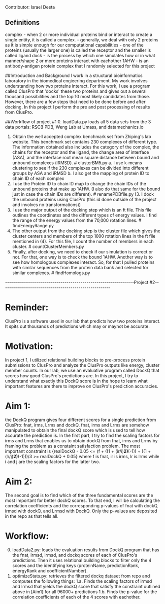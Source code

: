 Contributor: Israel Desta

## Definitions
complex - when 2 or more individual proteins bind or interact to create a single entity, it is called a complex.
	- generally, we deal with only 2 proteins as it is simple enough for our computational capabilities
	- one of the proteins (usually the larger one) is called the receptor and the smaller is called ligand 
dock    - is the process by which one simulates how or in what manner/shape 2 or more proteins interact with eachother
1AHW    - is an antibody-antigen protein complex that I randomly selected for this project

##Introduction and Background
I work in a structural bioinformatics laboratory in the biomedical engieering department. My work involves understanding how two proteins interact.
For this work, I use a program called ClusPro that 'docks' these two proteins and gives out a several thousand possibilities and the top 10 most
likely candidates from those. However, there are a few steps that need to be done before and after docking. In this project I perform the pre and
post processing of results from ClusPro. 

##Workflow of project #1
0. loadData.py loads all 5 data sets from the 3 data portals: RSCB PDB, Weng Lab at Umass, and datamechanics.io
1. Obtain the well accepted complex benchmark set from Zhiping's lab website. This benchmark set contains 230 complexes of different type. The 
information obtained also includes the category of the complex, the chains for the receptor and the ligand, the change area of interface (ASA), 
and the interface root mean square distance between bound and unbound complexes (iRMSD). # clusterBM5.py 
	a. I use k-means clustering to see if the 230 complexes can be divided into different groups by ASA and iRMSD
	b. I also get the mapping of protein ID to chain ID of each complex
2. I use the Protein ID to chain ID map to change the chain IDs of the unbound proteins that make up 1AHW. (I also do that same for the bound
just in case the chain IDs are different). # renamePDBfile.py
(3. I dock the unbound proteins using ClusPro (this id done outside of the project and involves no transformations))
4. I use the major output of the docking step which is an ft file. This file outlines the coordinates and the different types of energy values.
I find the range of the energy values from the 70,000 rotation lines. # findEnergyRange.py
5. The other output from the docking step is the cluster file which gives the cluster centers and members of the top 1000 rotation lines in the 
ft file mentioned in (4). For this file, I count the number of members in each cluster. # countClusterMembers.py
6. Finally, after docking, we need to check if our simulation is correct or not. For that, one way is to check the bound 1AHW. Another way is to
see how homologous complexes interact. So, for that I pulled proteins with similar sequences from the protein data bank and selected for similar
complexes. # findHomologs.py

-----------------------------------------------------------------Project #2-------------------------------------------------------
# Reminder: 
ClusPro is a software used in our lab that predicts how two proteins interact. It spits out thousands of predictions which may or maynot be accurate.

# Motivation: 
In project 1, I utilized relational building blocks to pre-process protein submissions to ClusPro and analyze the ClusPro outputs like energy, cluster member counts. In our lab, we use an evaluative program called DockQ that scores how good ClusPro's predictions are. In this project, I try to understand what exactly this DockQ score is in the hope to learn what important features are there to improve on ClusPro's prediction accuracies. 

# Aim 1: 
the DockQ program gives four different scores for a single prediction from ClusPro: fnat, irms, Lrms and dockQ. fnat, irms and Lrms are somehow manipulated to obtain the final dockQ score which is used to tell how accurate the prediction is. In the first part, I try to find the scaling factors for irms and Lrms that enables us to obtain dockQ from fnat, irms and Lrms by framing the problem as a constaint satisfaction problem.  The most important constraint is {realDockQ - 0.05 <= (f + ((1 + (ir/i)**2)**(-1)) + ((1 + (lr/j)**2)**(-1)))/3 >= realDockQ + 0.05} where f is fnat, ir is irms, lr is lrms while i and j are the scaling factors for the latter two.

# Aim 2: 
The second goal is to find which of the three fundamental scores are the most important for better dockQ scores. To that end, I will be calculating the correlation coefficients and the corresponding p-values of fnat with dockQ, irmsd with dockQ, and Lrmsd with DockQ. Only the p-values are deposited in the repo as that tells all. 

# Workflow:
0. loadData2.py: loads the evaluation results from DockQ program that has the fnat, irmsd, lrmsd, and dockq scores of each of ClusPro's predictions. Then it uses relational building blocks to filter only the 4 scores and the identifying keys (proteinName, predictionRank, energyRank and coefficientNumber). 
1. optimizeStats.py: retrieves the filtered dockq dataset from repo and computes the following things:
	1.a. Finds the scaling factors of irmsd and lrmsd that yields the dockQ score that satisfy the constraint outlined above in [Aim1] for all 96000+ predictions
	1.b. Finds the p-value for the correlation coefficients of each of the 4 scores with eachother. 
